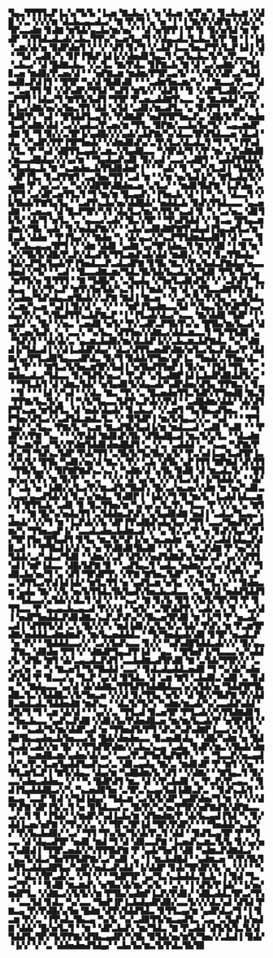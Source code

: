 ▜▄▃▜▜▜▜▃▛▐▃▚▞▜▞▙▝▐▃▅▝▇▃▙▃▚▝▅▝▟▃▅▝▅▜▚▞▚▝▊▃▙▃▆▝▞▟█▝▞▃▝▞▞▞▆▝▟▃▙▃▄▃▟▃▞▝▇▝▛▞▜▝▄▝▅▝▐▝▐▝▇▞▛▞▟▛▇▝▞▟▞▞▚▜▛▃▃▟▆▝▊▟▇▝▆▜▟▞▄▃▙▞▆▞▅▞▝▝▟▝▅▜▛▛▐▝▛▝▊▝▉▞▅▜▟▝▆▝▛▟▛▝▚▜▜▟▃▟▃▟▞▃▙▃▜▜▚▞▚▃▅▜▄▞▜▝▞▟▄▃▟▃▜▃▙▃▜▞▛▝▇▝▐▝▐▟▝▃▆▞▟▞▅▝▉▟▛▟▅▜▝▞▝▞▝▟▜▝▊▞▜▝▞▃▙▛▐▃▃▜▅▃▛▜▚▜▃▛▐▟▐▝▟▝▝▜▟▝▃▟▊▞▚▝▊▛▐▜▙▛▐▟▐▞▞▟▅▟▊▜▄▃▜▝▄▞▙▃▙▃▜▞▚▞▛▃▃▝▞▝▝▃▙▃▞▝▟▝█▟▇▃▙▃▝▞▃▜▃▝▇▞▛▟▃▝▊▛▇▃▙▝▇▝▟▝▃▞▄▟▇▞▝▞▜▟▊▃▅▝▆▟▉▞▛▃▅▞▟▝▝▝▅▛▇▃▆▝▆▟▆▞▛▜▛▃▄▜▞▝▝▞▜▞▞▟▛▃▞▜▟▟▅▟▉▃▛▟▐▜▝▝█▜▛▝▚▞▟▝█▟▊▟▊▝▝▝▃▟▆▜▅▃▆▞▚▞▝▝▇▃▃▞▛▃▄▝▟▃▝▃▄▜▜▝▉▝▞▟▚▟▛▞▜▜▟▝▚▟▜▝▆▜▞▞▝▟▟▜▝▝▊▝▞▟▛▜▃▟▉▞▃▃▞▃▛▜▜▝▐▟▄▞▜▝▇▜▜▞▙▟▜▝▜▜▛▝▛▃▅▃▟▟▇▜▚▃▃▝▅▝▇▃▆▟▟▝▚▜▞▛▐▃▞▟▇▞▅▞▄▜▅▃▜▜▝▟▟▝▄▜▟▝▃▟▊▞▆▃▟▜▃▝▄▝▉▞▛▜▝▝▚▟▞▝▚▝▜▟▉▜▚▝▚▟▝▝█▜▟▟▜▃▄▜▚▝▛▟▇▟▛▝▅▟▜▜▛▜▅▃▛▃▝▟█▞▙▜▚▞▅▟▅▜▃▟▚▟▇▞▟▟▝▃▞▞▄▟▃▞▛▃▅▞▆▝▜▜▃▝▉▛▇▞▃▃▙▞▙▞▜▞▝▃▄▃▆▟▛▟▇▝▊▝▜▝▉▞▞▃▜▛▐▞▄▟█▞▞▞▄▟▞▃▙▛▇▞▚▞▟▃▃▜▛▟▜▟▃▃▅▝▟▃▟▝▟▃▝▞▚▟▛▞▛▛▐▜▛▜▅▟▞▝▞▟▆▟▉▟▚▞▃▜▚▜▃▞▟▃▟▃▜▝▜▝▚▝▐▜▚▟▚▜▃▝▛▝▚▟▝▟█▜▜▃▄▟▞▃▆▃▚▜▄▟█▃▃▝▚▜▛▟▞▜▝▞▛▝▆▞▃▜▚▟▇▟▉▞▆▃▃▟█▟▄▞▞▞▄▞▆▝▝▜▄▟▄▟▚▟▊▝▉▞▄▟▝▃▃▞▃▟█▜▝▝▄▟▟▜▜▟▟▞▞▜▄▟▄▃▙▝▇▝▚▃▆▟▅▃▙▜▜▟▉▟▅▛▐▝▝▝▚▟▞▝▊▝▄▞▚▜▃▟▐▝▜▟▟▞▙▝▟▛▐▜▃▝▊▃▛▛▇▜▝▃▄▜▅▞▜▜▝▃▟▝▆▝▝▞▆▝▅▞▙▟▐▞▚▝▇▜▃▟▄▜▞▞▄▟▆▝▛▝▄▞▃▞▃▝▚▞▞▟█▜▛▟█▟▅▃▅▝▄▜▃▞▝▝▆▟▊▜▙▛▇▝▐▃▛▟▅▝▃▞▛▜▝▃▞▟▛▃▅▜▜▃▜▝▜▝▆▞▆▝█▃▄▟▚▝▐▜▅▃▙▝▟▝▐▝▚▝▚▝▟▃▃▜▝▞▙▜▙▟▞▛▇▜▄▜▄▝▝▃▟▜▚▃▙▞▅▞▟▟█▟▞▝▅▟▟▃▙▝▉▟▚▜▜▟▃▃▃▝▄▃▅▟▇▝▝▃▅▃▄▝▟▝█▃▛▜▛▞▚▜▝▟▄▜▃▞▆▞▚▜▜▞▚▃▟▝▊▝▚▝▃▞▅▃▝▟▊▜▙▜▞▝▟▞▜▝▅▜▃▝▃▝▄▃▃▞▃▟▞▝█▃▚▜▛▝▝▜▚▟▜▟▟▝▞▝▊▃▄▝█▜▄▃▆▟▆▞▞▜▙▝▄▟▞▝▊▞▅▟▄▛▇▞▞▝▝▃▙▞▄▟▉▟▇▛▇▜▚▟▄▟▐▜▄▃▆▜▃▞▆▝▊▃▙▝▟▟▅▝▝▛▐▜▄▞▞▝▇▟▅▝▚▝▟▞▄▃▞▞▚▃▛▜▜▟▆▟▄▟▉▜▝▟▝▃▃▝▊▝▛▃▙▃▄▃▄▜▛▜▝▞▝▟▆▝▟▟▊▝▄▟▇▝▄▞▜▛▐▟▅▃▜▝▇▝▞▟▉▝▐▝█▝▆▝▚▞▞▜▙▜▞▟█▞▛▃▛▞▟▃▟▜▞▜▜▃▆▟▚▟▞▟▟▝▆▟▊▞▝▞▜▝▊▃▜▜▙▟▄▝▜▟▞▃▛▜▄▜▄▟▞▛▐▜▅▟▃▃▛▃▟▃▟▛▇▝▊▜▙▝▇▃▚▜▚▞▙▟▃▛▇▟▄▞▅▃▃▟▅▟▝▞▜▞▝▝▃▟▝▝█▃▃▟▇▃▆▞▜▟▃▜▙▜▟▞▙▃▟▃▜▞▜▟▊▝▛▜▞▜▃▞▄▝▆▜▜▞▅▝▊▜▜▜▝▝▇▝▜▟█▞▚▝▃▜▄▟▄▝▞▜▅▜▃▟▊▟▜▞▝▞▝▃▛▟▜▝▜▃▟▃▄▝▐▞▞▜▚▃▛▝▆▜▚▜▅▜▟▞▚▃▜▝▐▝▆▟▞▝▆▝▟▝▄▜▜▃▃▟▇▜▜▞▆▝▝▞▄▟▅▞▜▟▚▟▄▃▆▜▙▟▞▞▃▛▇▝▇▟▐▝▇▃▅▝▝▞▃▞▚▜▃▜▚▜▄▝▃▝▄▜▟▃▞▃▆▞▚▃▅▝▚▟▐▝▉▞▟▝▃▝▞▝▝▝▆▛▐▜▄▟▆▃▃▜▟▝▚▜▄▃▜▞▛▟▛▜▚▃▞▟▄▞▛▞▄▝▚▜▙▟▜▜▚▃▙▛▇▃▛▝▐▝▐▜▃▟▞▟▃▞▚▃▃▝▇▞▟▟█▝▜▟▛▝▐▝▃▟▟▝▃▝█▞▝▞▅▃▝▃▅▟▉▝▅▜▞▝▛▞▃▟▛▃▛▜▙▜▚▞▄▝█▜▙▞▆▞▙▃▟▝▟▜▞▃▅▞▙▟▚▝▄▝▃▃▚▝▚▞▙▃▝▟▜▜▅▞▞▟▇▃▞▟▟▃▆▃▃▜▝▜▞▜▜▟▉▝▄▝▜▟▚▜▝▝▟▞▟▞▃▝▄▃▆▃▙▟▉▞▆▞▟▃▙▛▐▞▞▃▙▃▆▃▙▛▇▟▃▝▚▞▝▟▇▟▐▞▜▟▃▟▐▝▞▟▐▃▟▟▛▟▄▞▝▟▃▞▟▜▜▃▅▟▛▟▇▞▅▜▃▞▙▃▛▟▃▞▛▝▟▟▇▞▄▞▛▜▃▟▉▜▄▃▃▟▛▟▃▝▉▞▜▝▉▟▟▞▛▜▅▞▄▛▐▃▝▜▅▟▞▃▜▜▅▞▟▃▝▃▙▝▛▝▝▝▇▜▃▞▙▜▅▃▆▜▛▞▙▟▐▝▅▜▙▟▜▜▅▛▐▝▉▞▅▝▐▜▟▝▜▜▃▝▃▝▇▟▅▃▟▃▞▜▟▃▃▝▊▞▜▟▜▞▅▃▞▝▛▃▛▝▄▜▃▟▇▛▐▟▐▃▙▟▛▟▉▟▟▜▞▃▝▝▝▜▜▃▙▜▝▟▝▟▆▃▜▟▞▝▅▜▄▟▊▜▞▟▄▃▟▞▚▟▛▟▅▞▟▜▄▝▛▛▇▃▚▝▊▃▝▝▊▝▝▝▐▟▝▞▚▟▝▝▞▟▃▝▇▃▝▜▚▝▃▝█▃▅▟▅▜▜▃▜▟▛▞▛▜▅▟█▝▇▃▜▝▛▛▇▞▙▃▜▞▄▝▐▝▚▜▞▜▄▃▃▜▟▜▚▃▛▟▞▞▛▟▝▝▃▟█▟▆▞▟▟▞▝▟▞▟▜▛▜▚▃▅▝▆▜▟▜▃▝▟▝▅▟▞▟▄▟▞▝▊▃▙▃▞▝▞▃▆▜▝▜▄▜▙▃▟▜▅▃▝▝▝▜▛▜▅▞▟▜▃▞▞▃▟▜▟▃▆▟▃▜▃▝▞▝▉▜▟▛▐▝▆▞▙▜▄▃▞▞▃▝▚▟▝▝▝▝▛▜▅▟▞▝▃▜▄▃▝▛▇▞▙▝▚▃▆▝▇▃▟▜▙▜▄▟▐▞▆▝▆▟▃▃▟▝▃▟▉▝▚▟▊▝▝▝▛▟▛▞▞▛▇▝▚▃▝▝▝▞▛▟▟▝▇▟▊▟▚▜▙▝▟▜▙▟█▃▟▝▆▃▜▞▄▜▃▝▝▟▃▟▆▜▚▃▆▞▛▃▞▜▞▞▛▟▆▜▟▟▊▟▅▟█▟▜▝▃▝▞▃▝▃▟▟▟▝▃▝▚▃▄▝▚▛▇▞▛▟▚▞▜▝▜▟▚▃▜▟▛▝▛▟▞▜▜▝▃▜▙▜▞▜▄▜▙▞▄▜▞▝▛▃▚▟▐▃▄▜▃▟▜▛▐▃▞▞▚▜▞▝█▜▙▝▚▟▊▞▅▞▟▝▇▃▚▝▛▞▝▃▙▝▟▜▙▝▄▛▐▜▜▝▇▛▇▟▝▟▚▜▜▝▜▜▙▜▄▞▞▝▉▛▇▛▇▟▚▃▚▃▚▝▚▟▇▞▟▝▄▜▙▝▉▟▉▝▟▝▆▃▟▃▜▞▝▝█▜▅▞▄▞▄▜▚▝▆▝▉▞▛▝▃▝▃▝▝▞▞▝▟▝▄▞▅▝▞▞▚▜▃▞▟▝▐▞▜▟▟▞▄▝▝▟▞▞▝▃▙▝▅▝▐▟▉▞▄▜▃▞▛▞▆▃▟▜▞▜▙▟▚▝█▞▃▞▅▃▅▞▞▟▆▝▆▝▅▞▚▟▊▃▚▃▄▞▄▃▟▜▟▞▟▝▊▃▚▞▆▟▃▝▊▟▉▛▐▝▐▟▞▞▜▝█▝▆▞▙▝▐▃▟▟▐▟▃▃▆▞▟▝█▜▜▃▙▝▃▟▊▝▊▝▉▃▜▜▅▞▆▝▚▞▄▞▃▜▃▜▚▝▜▃▃▝▛▝▞▞▄▝▄▝▇▜▃▝▝▝▇▝█▞▚▞▅▟▄▜▜▝▃▜▟▟▅▃▛▟▚▝▄▜▄▟▉▟▇▝▅▟▐▝▃▟▃▞▜▃▄▃▚▟▅▟▞▝▞▞▜▝▆▝▐▃▛▟▞▞▙▝▟▛▐▜▚▟█▟▚▟▄▜▄▞▞▜▜▝▃▃▞▜▅▟▜▞▃▟▆▞▚▝▜▜▅▃▄▛▐▞▝▃▃▟▃▟▅▃▙▟▆▃▟▝▞▝▄▝▊▞▃▞▛▝▅▝▊▟▚▜▄▞▟▜▝▞▜▛▐▜▅▝█▜▄▟▜▝▊▜▄▝▆▃▜▞▚▛▐▞▅▝▅▃▅▟▆▝▃▝▚▞▞▃▟▟▐▟▄▃▛▟▉▃▟▝▝▝▛▜▙▟▐▞▟▝▅▝▅▝▛▟▉▟▊▜▙▟▉▝▝▟▝▃▝▜▞▃▛▟▇▝▛▝▅▞▚▜▜▟▟▞▃▞▚▟▃▞▜▟▊▝▝▟▆▞▞▃▛▝▟▜▞▞▅▟▜▟▇▟▚▞▆▟▞▃▛▝▄▞▞▟▜▜▚▟▐▝▆▛▐▟▃▃▝▟█▞▙▛▇▝▉▝▝▃▟▜▄▃▜▝▄▟▃▝▅▟▆▞▃▞▄▞▟▝▄▜▝▝▜▟▉▃▙▞▅▞▜▝▄▝▟▜▝▜▛▟▛▜▚▝▞▛▇▝▇▜▅▃▜▟▛▝▃▝▊▞▅▝▝▞▛▜▝▃▛▃▝▟▜▜▃▞▛▟▐▟▐▟▞▝▆▜▃▜▜▝▅▝▄▟▜▃▆▝▅▜▄▝▞▞▆▝▜▃▚▞▝▝▉▟▅▃▆▝▄▟▄▝▇▞▝▞▙▝▅▞▙▜▜▟▃▜▙▜▄▟▚▜▅▃▙▃▟▃▃▝▃▝▇▞▟▝▅▟▟▜▟▟▜▝▝▜▟▃▃▞▄▜▟▞▞▟▃▜▝▟▝▞▝▝▚▃▞▝▇▝▊▞▙▝▉▜▝▞▙▜▞▜▛▞▜▝▛▝▊▜▜▃▃▝▛▝▄▃▄▃▙▃▄▃▟▝▛▞▞▟▝▝▅▜▞▝▃▜▛▟▟▜▚▝▃▟▞▃▚▝▊▝▝▃▞▟▐▝▅▟▛▜▅▟▟▃▛▟▊▟▇▃▚▃▛▃▛▟▚▞▚▜▙▃▅▜▛▟▉▝▆▝▐▞▜▝▛▝▅▃▟▞▃▟▐▝▟▜▜▜▞▟▝▃▚▝█▞▞▞▚▝▆▟▐▟▊▞▄▜▃▜▞▃▜▟▞▝▛▟▚▝▆▝▛▃▆▜▛▟▇▞▅▟▟▟▃▟▆▟▆▟▚▝▆▞▙▃▅▟▟▟▃▝▝▜▞▜▅▟▄▟▞▟▉▝▊▜▛▝▅▃▟▃▛▝▅▝▛▞▝▝█▟▟▟▃▃▞▞▝▃▞▞▙▟▚▃▃▝▊▞▞▝▚▟▚▟█▜▟▟▃▟▞▞▞▝▉▞▄▃▝▛▇▃▝▟▉▟▅▝▛▜▝▞▝▟▇▟▛▜▄▃▛▛▐▟▝▝▄▃▝▝█▜▅▛▐▞▜▃▃▃▚▞▚▟▟▞▙▝▟▜▙▝▇▜▝▟▞▃▄▃▟▃▛▟▜▝▃▃▙▟▇▃▟▜▛▟▉▝▇▝▃▜▟▞▜▜▛▞▞▝▃▞▃▞▅▝▃▝▚▝▇▃▅▜▝▜▞▜▙▟▟▝▃▃▞▝▊▟▃▟▄▟▟▃▅▟▉▝▜▝▚▞▟▞▚▟▅▟▚▜▟▝▛▝▉▃▃▞▄▝▜▃▛▝▄▞▟▝▉▜▟▃▝▟▝▃▆▝▇▜▝▃▙▟▉▃▚▟█▝▃▝▊▟▄▝▚▝▇▟▄▃▃▝▄▞▟▝▟▞▟▟▇▃▜▜▜▟▜▜▟▟█▟▃▃▚▞▄▜▟▞▅▝▜▟▟▜▛▜▙▟█▃▜▃▚▜▟▟█▃▚▜▞▜▅▃▅▝▞▞▟▝▊▞▜▜▄▝▅▜▞▝▟▝█▞▞▜▙▛▇▝▛▞▟▟▉▃▆▟▃▟▃▜▟▟▅▟▇▝▆▟▚▃▝▝▟▃▜▞▜▞▚▝▚▟▆▞▆▃▟▞▚▞▃▃▟▟▚▟▟▝▟▜▞▜▝▜▝▃▆▝▟▞▟▝▝▝▄▞▞▃▝▜▜▃▟▝▉▃▅▜▛▝▛▜▃▟▞▞▚▜▜▟▇▟▊▜▃▜▅▃▙▃▃▝▄▟▚▃▛▟█▝▞▟▊▞▙▞▛▟▅▟█▃▅▝▆▞▆▞▙▃▟▞▛▝▅▜▛▟▜▝▞▃▝▝▚▃▟▞▜▞▆▞▟▟▛▃▟▝▅▝▜▜▅▟▜▞▛▜▝▟▚▞▚▟▚▟▇▛▐▃▃▞▄▜▝▟▚▟▉▜▙▃▄▟▅▃▙▜▅▃▃▞▙▝█▟▞▟▅▟▅▃▃▝▉▃▅▟▊▟▄▝▝▟█▞▚▟▆▝▅▝█▟▚▃▟▞▃▟▞▞▆▝█▞▝▞▛▜▟▜▛▟▆▞▞▃▙▃▚▃▄▝▃▟▄▝▊▟▛▞▆▃▚▜▙▟▞▟▆▜▝▝▚▃▆▟█▃▆▞▄▟▅▞▟▞▄▞▝▃▃▞▛▃▛▜▅▜▄▛▇▜▚▝▝▃▝▜▃▃▛▞▅▃▄▟▞▞▚▞▛▃▜▃▅▜▄▟▟▜▄▟▚▃▞▃▝▟▊▃▄▟▄▝▇▞▃▝▆▟▊▟▛▝▛▝▆▜▝▞▅▝▝▜▜▃▆▜▃▛▐▝▇▜▞▟▄▃▝▟▄▞▆▝▚▟█▟▆▞▙▝▟▜▝▝▞▟▇▞▝▝▇▜▄▃▜▝▉▞▃▃▚▟▅▃▟▟▅▃▝▞▝▝▚▝█▟▛▟▜▝▆▃▝▟▝▞▛▃▙▟▉▝▄▝▛▃▛▞▛▃▄▃▝▝▊▟▐▜▄▟▟▟█▃▞▞▚▝▚▃▅▟▉▜▅▝▃▜▛▃▚▃▄▞▙▟▐▟▉▃▛▃▝▝▊▟▚▃▙▜▝▝▆▃▄▝▃▃▛▝▊▟▝▞▜▟▐▟▄▞▝▜▟▃▆▝▃▞▙▜▞▟▛▝▄▟▛▟▅▞▜▝▆▝▞▝▞▞▟▜▚▛▇▝▟▛▐▜▞▃▜▝▅▝▉▜▟▃▃▞▃▝█▞▛▞▚▞▅▞▛▜▛▞▅▛▇▟▜▞▟▛▇▃▃▃▞▃▜▝▊▝▐▜▟▞▝▞▆▟▛▞▚▟▐▃▙▞▆▝▟▜▅▟▆▞▛▝▟▞▙▃▄▟▐▜▟▝▚▝▊▞▟▟▐▃▅▞▅▛▇▝▞▜▚▞▞▃▝▞▝▜▛▃▜▛▐▟▝▜▛▞▛▟▛▞▝▝▝▜▅▟▟▞▚▃▙▞▞▝▛▞▙▃▙▟▉▞▝▃▞▝▜▜▝▜▚▞▙▞▜▞▟▞▛▃▜▝▟▟▝▝▉▟▜▃▄▜▛▝▛▝▚▜▃▃▝▟▝▟▄▃▟▜▛▝▅▟▊▝▆▟▝▜▝▟▝▟▉▃▃▛▇▝▐▃▅▟▚▃▆▃▜▞▙▝▊▞▄▞▅▃▚▟▉▟▐▝▜▜▛▃▅▟▞▞▚▜▜▜▙▛▇▝▛▝▄▟▞▜▅▜▝▟▉▝▚▟▆▃▛▟▇▟▃▞▝▝▄▃▜▞▟▃▞▜▅▜▜▜▟▛▇▞▃▞▚▟▊▝▄▝▐▝▆▃▙▟█▟▝▝▄▟▆▃▅▝▚▜▚▜▙▜▙▜▜▃▟▟▄▟█▜▄▞▚▟▛▞▅▟▃▟▚▟▟▝▐▞▟▟▛▝▊▟▞▜▛▟▛▞▙▝▄▝▞▞▝▝▚▃▞▝▟▃▚▜▛▃▟▞▃▝▞▜▝▞▝▝▜▟▛▜▛▝▄▞▜▃▚▃▙▟▟▃▜▃▙▝▐▝▉▟▝▜▃▃▞▜▚▝▝▝▊▟█▝▆▃▆▟▚▝▅▜▙▞▟▞▆▞▚▞▙▝▝▃▚▝▐▝▟▜▞▛▐▟▞▝▐▞▅▞▆▟▛▜▃▝▞▟▇▃▞▞▙▜▞▞▆▝▛▜▙▞▄▟▆▛▐▃▛▞▛▟▊▞▝▟█▃▟▟▃▜▛▃▞▜▚▝▝▃▃▜▟▝▊▟▃▝▚▞▃▃▝▜▅▛▐▛▐▃▙▟▄▟▛▟▉▞▃▃▜▞▞▞▟▃▚▟▝▟▜▟▝▛▇▃▄▝▛▞▛▟█▞▄▜▅▝█▟▆▝▟▜▚▜▟▟▜▟▃▝▊▜▜▃▄▞▆▝▄▟▛▟▃▞▜▝▐▝▊▃▆▝▛▞▃▝▐▜▚▟▃▜▙▃▄▝▚▞▙▝▚▞▃▟▉▜▜▞▆▃▄▟▜▃▝▃▄▝▃▜▄▛▐▞▅▟▇▝▟▟▞▝█▞▅▜▃▜▝▝▆▝▝▟▛▃▙▟▚▝▆▞▜▟▃▝▇▝▛▃▟▟▝▟▜▞▙▜▃▜▞▟▜▟▟▜▄▜▛▞▜▞▛▛▇▞▟▜▙▃▄▟▛▞▚▜▙▝▉▜▟▞▅▞▆▜▞▜▅▞▞▃▙▟▐▝▉▟▞▝▐▞▞▝▞▝▃▝▟▟▅▟▅▟▜▟▄▞▝▃▙▞▙▞▆▃▜▞▛▟▃▜▙▜▉
